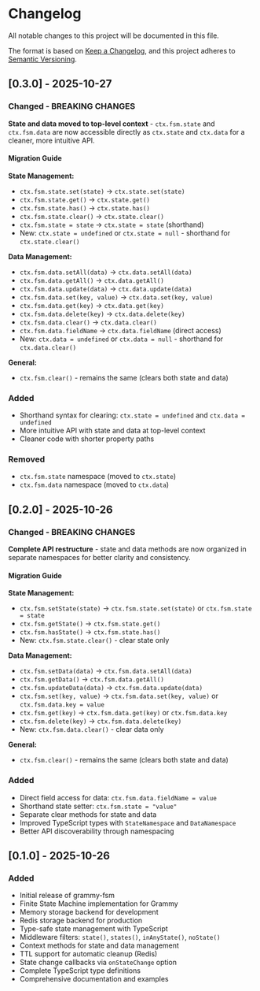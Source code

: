 # Changelog

All notable changes to this project will be documented in this file.

The format is based on [Keep a Changelog](https://keepachangelog.com/en/1.0.0/),
and this project adheres to [Semantic Versioning](https://semver.org/spec/v2.0.0.html).

## [0.3.0] - 2025-10-27

### Changed - BREAKING CHANGES

**State and data moved to top-level context** - `ctx.fsm.state` and `ctx.fsm.data` are now accessible directly as `ctx.state` and `ctx.data` for a cleaner, more intuitive API.

#### Migration Guide

**State Management:**
- `ctx.fsm.state.set(state)` → `ctx.state.set(state)`
- `ctx.fsm.state.get()` → `ctx.state.get()`
- `ctx.fsm.state.has()` → `ctx.state.has()`
- `ctx.fsm.state.clear()` → `ctx.state.clear()`
- `ctx.fsm.state = state` → `ctx.state = state` (shorthand)
- New: `ctx.state = undefined` or `ctx.state = null` - shorthand for `ctx.state.clear()`

**Data Management:**
- `ctx.fsm.data.setAll(data)` → `ctx.data.setAll(data)`
- `ctx.fsm.data.getAll()` → `ctx.data.getAll()`
- `ctx.fsm.data.update(data)` → `ctx.data.update(data)`
- `ctx.fsm.data.set(key, value)` → `ctx.data.set(key, value)`
- `ctx.fsm.data.get(key)` → `ctx.data.get(key)`
- `ctx.fsm.data.delete(key)` → `ctx.data.delete(key)`
- `ctx.fsm.data.clear()` → `ctx.data.clear()`
- `ctx.fsm.data.fieldName` → `ctx.data.fieldName` (direct access)
- New: `ctx.data = undefined` or `ctx.data = null` - shorthand for `ctx.data.clear()`

**General:**
- `ctx.fsm.clear()` - remains the same (clears both state and data)

### Added
- Shorthand syntax for clearing: `ctx.state = undefined` and `ctx.data = undefined`
- More intuitive API with state and data at top-level context
- Cleaner code with shorter property paths

### Removed
- `ctx.fsm.state` namespace (moved to `ctx.state`)
- `ctx.fsm.data` namespace (moved to `ctx.data`)

## [0.2.0] - 2025-10-26

### Changed - BREAKING CHANGES

**Complete API restructure** - state and data methods are now organized in separate namespaces for better clarity and consistency.

#### Migration Guide

**State Management:**
- `ctx.fsm.setState(state)` → `ctx.fsm.state.set(state)` or `ctx.fsm.state = state`
- `ctx.fsm.getState()` → `ctx.fsm.state.get()`
- `ctx.fsm.hasState()` → `ctx.fsm.state.has()`
- New: `ctx.fsm.state.clear()` - clear state only

**Data Management:**
- `ctx.fsm.setData(data)` → `ctx.fsm.data.setAll(data)`
- `ctx.fsm.getData()` → `ctx.fsm.data.getAll()`
- `ctx.fsm.updateData(data)` → `ctx.fsm.data.update(data)`
- `ctx.fsm.set(key, value)` → `ctx.fsm.data.set(key, value)` or `ctx.fsm.data.key = value`
- `ctx.fsm.get(key)` → `ctx.fsm.data.get(key)` or `ctx.fsm.data.key`
- `ctx.fsm.delete(key)` → `ctx.fsm.data.delete(key)`
- New: `ctx.fsm.data.clear()` - clear data only

**General:**
- `ctx.fsm.clear()` - remains the same (clears both state and data)

### Added
- Direct field access for data: `ctx.fsm.data.fieldName = value`
- Shorthand state setter: `ctx.fsm.state = "value"`
- Separate clear methods for state and data
- Improved TypeScript types with `StateNamespace` and `DataNamespace`
- Better API discoverability through namespacing

## [0.1.0] - 2025-10-26

### Added
- Initial release of grammy-fsm
- Finite State Machine implementation for Grammy
- Memory storage backend for development
- Redis storage backend for production
- Type-safe state management with TypeScript
- Middleware filters: `state()`, `states()`, `inAnyState()`, `noState()`
- Context methods for state and data management
- TTL support for automatic cleanup (Redis)
- State change callbacks via `onStateChange` option
- Complete TypeScript type definitions
- Comprehensive documentation and examples
